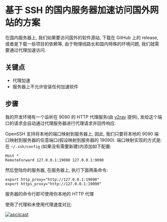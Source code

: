 # 基于 SSH 的国内服务器加速访问国外网站的方案

在国内服务器上, 我们如果要访问国外的软件源站, 下载在 GitHub 上的 release, 或者是下载一些项目的依赖等, 由于物理线路长和国内特殊的环境问题, 我们就需要通过代理加速访问.

## 关键点
- 代理加速
- 服务器上不允许安装任何加速软件

## 步骤
我的开发环境有一个监听在 9090 的 HTTP 代理服务(由 [v2ray](https://v2ray.com/) 提供), 发给这个端口的请求会自动通过代理服务器进行代理请求并回传响应.

OpenSSH 支持将本地的端口映射到服务器上, 因此, 我们只要将本地的 9090 端口映射到服务器的任意端口(假设映射到服务器的 19090). 端口映射实现的方式是: 在 `~/.ssh/config` (如果没有需要新建)内添加如下配置:

```ssh
Host *
RemoteForward 127.0.0.1:19090 127.0.0.1:9090
```

然后登陆你的服务器, 在服务器上, 执行下面两条命令:

```shell script
export http_proxy="http://127.0.0.1:19090"
export https_proxy="http://127.0.0.1:19090"
```

服务器的命令行即可使用你本地的 HTTP 代理

使用了代理和未使用代理速度对比:

[![asciicast](https://asciinema.org/a/01MTbNo7b8uSIHbFxq8Wu9jW8.svg)](https://asciinema.org/a/01MTbNo7b8uSIHbFxq8Wu9jW8?autoplay=1&t=3)
